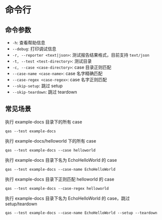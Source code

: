 # 命令行

## 命令参数

- `-h`: 查看帮助信息
- `--debug`: 打印调试信息
- `-r, --reporter <text|json>`: 测试报告结果格式，目前支持 `text/json`
- `-t, --test <test-directory>`: 测试目录
- `-c, --case <case-directory>`: case 目录正则匹配
- `--case-name <case-name>`: case 名字精确匹配
- `--case-regex <case-regex>`: case 名字正则匹配
- `--skip-setup`: 跳过 setup
- `--skip-teardown`: 跳过 teardown

## 常见场景

执行 example-docs 目录下的所有 case

```shell
qas --test example-docs
```

执行 example-docs/helloworld 下的所有 case

```shell
qas --test example-docs --case helloworld
```

执行 example-docs 目录下名为 EchoHelloWorld 的 case

```shell
qas --test example-docs --case-name EchoHelloWorld
```

执行 example-docs 目录下正则匹配 helloworld 的 case

```shell
qas --test example-docs --case-regex helloworld
```

执行 example-docs 目录下名为 EchoHelloWorld 的 case，跳过 setup/teardown

```shell
qas --test example-docs --case-name EchoHelloWorld --setup --teardown
```
